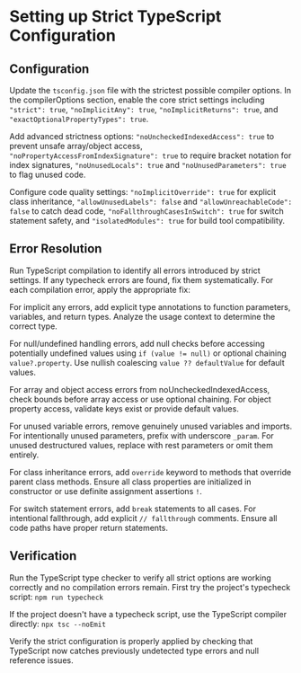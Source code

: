 # Setting up Strict TypeScript Configuration

## Configuration

Update the `tsconfig.json` file with the strictest possible compiler options. In the compilerOptions section, enable the core strict settings including `"strict": true`, `"noImplicitAny": true`, `"noImplicitReturns": true`, and `"exactOptionalPropertyTypes": true`.

Add advanced strictness options: `"noUncheckedIndexedAccess": true` to prevent unsafe array/object access, `"noPropertyAccessFromIndexSignature": true` to require bracket notation for index signatures, `"noUnusedLocals": true` and `"noUnusedParameters": true` to flag unused code.

Configure code quality settings: `"noImplicitOverride": true` for explicit class inheritance, `"allowUnusedLabels": false` and `"allowUnreachableCode": false` to catch dead code, `"noFallthroughCasesInSwitch": true` for switch statement safety, and `"isolatedModules": true` for build tool compatibility.

## Error Resolution

Run TypeScript compilation to identify all errors introduced by strict settings. If any typecheck errors are found, fix them systematically. For each compilation error, apply the appropriate fix:

For implicit any errors, add explicit type annotations to function parameters, variables, and return types. Analyze the usage context to determine the correct type.

For null/undefined handling errors, add null checks before accessing potentially undefined values using `if (value != null)` or optional chaining `value?.property`. Use nullish coalescing `value ?? defaultValue` for default values.

For array and object access errors from noUncheckedIndexedAccess, check bounds before array access or use optional chaining. For object property access, validate keys exist or provide default values.

For unused variable errors, remove genuinely unused variables and imports. For intentionally unused parameters, prefix with underscore `_param`. For unused destructured values, replace with rest parameters or omit them entirely.

For class inheritance errors, add `override` keyword to methods that override parent class methods. Ensure all class properties are initialized in constructor or use definite assignment assertions `!`.

For switch statement errors, add `break` statements to all cases. For intentional fallthrough, add explicit `// fallthrough` comments. Ensure all code paths have proper return statements.

## Verification

Run the TypeScript type checker to verify all strict options are working correctly and no compilation errors remain. First try the project's typecheck script: `npm run typecheck`

If the project doesn't have a typecheck script, use the TypeScript compiler directly: `npx tsc --noEmit`

Verify the strict configuration is properly applied by checking that TypeScript now catches previously undetected type errors and null reference issues.